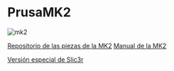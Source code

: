 # PrusaMK2

![mk2](http://shop.prusa3d.com/312/kit-original-prusa-i3-mk2.jpg)

[Repositorio de las piezas de la MK2](https://github.com/prusa3d/Original-Prusa-i3)
[Manual de la MK2](http://www.prusa3d.com/downloads/manual/prusa3d_manual_mk2_en.pdf?5#_ga=1.64133231.1591864272.1489067229 )

[Versión especial de Slic3r](https://github.com/prusa3d/Slic3r/releases)
